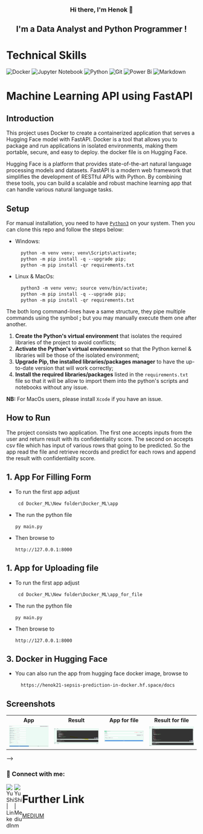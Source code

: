 <h3 align="center">
Hi there, I'm <b>Henok</b> 👋 
</h3>  

<h2 align="center">
I'm a Data Analyst and Python Programmer !
</h2> 

# Technical Skills 
![Docker](https://img.shields.io/badge/docker-%230db7ed.svg?style=for-the-badge&logo=docker&logoColor=white%29)
![Jupyter Notebook](https://img.shields.io/badge/jupyter-%23FA0F00.svg?style=for-the-badge&logo=jupyter&logoColor=white)
![Python](https://img.shields.io/badge/python-3670A0?style=for-the-badge&logo=python&logoColor=ffdd54)
![Git](https://img.shields.io/badge/git-%23F05033.svg?style=for-the-badge&logo=git&logoColor=white)
![Power Bi](https://img.shields.io/badge/power_bi-F2C811?style=for-the-badge&logo=powerbi&logoColor=black)
![Markdown](https://img.shields.io/badge/markdown-%23000000.svg?style=for-the-badge&logo=markdown&logoColor=white)

# Machine Learning API using FastAPI 

## Introduction

This project uses Docker to create a containerized application that serves a Hugging Face model with FastAPI. Docker is a tool that allows you to package and run applications in isolated environments, making them portable, secure, and easy to deploy. the docker file is on Hugging Face.

Hugging Face is a platform that provides state-of-the-art natural language processing models and datasets. FastAPI is a modern web framework that simplifies the development of RESTful APIs with Python. By combining these tools, you can build a scalable and robust machine learning app that can handle various natural language tasks.

## Setup

For manual installation, you need to have [`Python3`](https://www.python.org/) on your system. Then you can clone this repo and follow the steps below:

- Windows:
        
        python -m venv venv; venv\Scripts\activate;
        python -m pip install -q --upgrade pip;
        python -m pip install -qr requirements.txt
  
- Linux & MacOs:
        
        python3 -m venv venv; source venv/bin/activate;
        python -m pip install -q --upgrade pip;
        python -m pip install -qr requirements.txt
The both long command-lines have a same structure, they pipe multiple commands using the symbol **;** but you may manually execute them one after another.

1. **Create the Python's virtual environment** that isolates the required libraries of the project to avoid conflicts;
2. **Activate the Python's virtual environment** so that the Python kernel & libraries will be those of the isolated environment;
3. **Upgrade Pip, the installed libraries/packages manager** to have the up-to-date version that will work correctly;
4. **Install the required libraries/packages** listed in the `requirements.txt` file so that it will be allow to import them into the python's scripts and notebooks without any issue.

**NB:** For MacOs users, please install `Xcode` if you have an issue.

## How to Run

The project consists two application. The first one accepts inputs from the user and return result with its confidentiality score. The second on accepts csv file which has input of various rows that going to be predicted. So the app read the file and retrieve records and predict for each rows and append the result with confidentiality score.

## 1. App For Filling Form

- To run the first app adjust

       cd Docker_ML\New folder\Docker_ML\app
  
- The run the  python file
 
      py main.py

- Then browse to

      http://127.0.0.1:8000

## 1. App for Uploading file

- To run the first app adjust

       cd Docker_ML\New folder\Docker_ML\app_for_file
  
- The run the  python file
 
      py main.py

- Then browse to

      http://127.0.0.1:8000

## 3. Docker in Hugging Face

- You can also run the app from hugging face docker image, browse to

        https://henok21-sepsis-prediction-in-docker.hf.space/docs
         
## Screenshots

<table>
    <tr>
        <th>App</th>
        <th>Result</th>
        <th>App for file</th>
        <th>Result for file</th>
    </tr>
    <tr>
        <td><img src="./Image/Image_1.png"/></td>
        <td><img src="./Image/Image_2.png"/></td>
        <td><img src="./Image/Image_3.png"/></td>
        <td><img src="./Image/Image_4.png"/></td>
    </tr>
</table> -->

### 🤝 Connect with me:

<a href="https://www.linkedin.com/in/henok-solomon-a3b537206"><img align="left" src="https://raw.githubusercontent.com/yushi1007/yushi1007/main/images/linkedin.svg" alt="Yu Shi | LinkedIn" width="21px"/></a>
<a href="https://medium.com/@heneyr24"><img align="left" 
src="https://raw.githubusercontent.com/yushi1007/yushi1007/main/images/medium.svg" alt="Yu Shi | Medium" width="21px"/>
</a>

##


# Further Link
[MEDIUM](https://medium.com/@heneyr24/time-series-prediction-2c659b39356e?source=friends_link&sk=5c59b70a5e35ee9d5c59a382d9ab1919)
